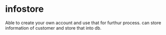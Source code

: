 # infostore
Able to create your own account and use that for furthur process. can store information of customer and store that into db.

